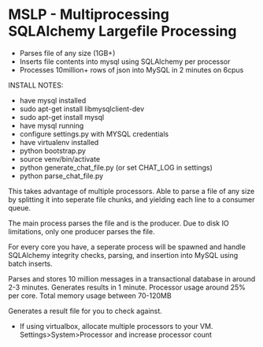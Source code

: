 # MSLP - Multiprocessing SQLAlchemy Largefile Processing

- Parses file of any size (1GB+) 
- Inserts file contents into mysql using SQLAlchemy per processor
- Processes 10million+ rows of json into MySQL in 2 minutes on 6cpus

INSTALL NOTES:

- have mysql installed
- sudo apt-get install libmysqlclient-dev
- sudo apt-get install mysql
- have mysql running
- configure settings.py with MYSQL credentials
- have virtualenv installed
- python bootstrap.py
- source venv/bin/activate 
- python generate_chat_file.py (or set CHAT_LOG in settings)
- python parse_chat_file.py

This takes advantage of multiple processors. Able to parse a file of any size by splitting it into seperate file chunks, and yielding each line to a consumer queue.

The main process parses the file and is the producer. Due to disk IO limitations, only one producer parses the file. 

For every core you have, a seperate process will be spawned and handle SQLAlchemy integrity checks, parsing, and insertion into MySQL using batch inserts.

Parses and stores 10 million messages in a transactional database in around 2-3 minutes. Generates results in 1 minute. Processor usage around 25% per core. Total memory usage between 70-120MB 

Generates a result file for you to check against.

- If using virtualbox, allocate multiple processors to your VM. Settings>System>Processor and increase processor count
